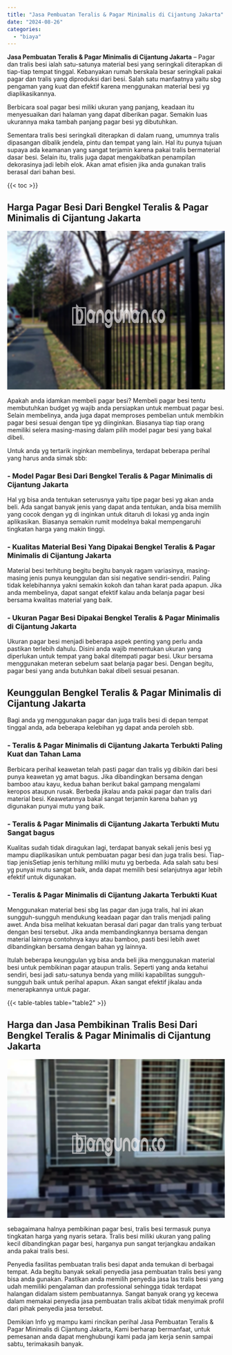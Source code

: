```yaml
---
title: "Jasa Pembuatan Teralis & Pagar Minimalis di Cijantung Jakarta"
date: "2024-08-26"
categories: 
  - "biaya"
---
```


**Jasa Pembuatan Teralis & Pagar Minimalis di Cijantung Jakarta** – Pagar dan tralis besi ialah satu-satunya material besi yang seringkali diterapkan di tiap-tiap tempat tinggal. Kebanyakan rumah berskala besar seringkali pakai pagar dan tralis yang diproduksi dari besi. Salah satu manfaatnya yaitu sbg pengaman yang kuat dan efektif karena menggunakan material besi yg diaplikasikannya.

Berbicara soal pagar besi miliki ukuran yang panjang, keadaan itu menyesuaikan dari halaman yang dapat diberikan pagar. Semakin luas ukurannya maka tambah panjang pagar besi yg dibutuhkan.

Sementara tralis besi seringkali diterapkan di dalam ruang, umumnya tralis dipasangan dibalik jendela, pintu dan tempat yang lain. Hal itu punya tujuan supaya ada keamanan yang sangat terjamin karena pakai tralis bermaterial dasar besi. Selain itu, tralis juga dapat mengakibatkan penampilan dekorasinya jadi lebih elok. Akan amat efisien jika anda gunakan tralis berasal dari bahan besi.

{{< toc >}}

## Harga Pagar Besi Dari Bengkel Teralis & Pagar Minimalis di Cijantung Jakarta

![Jasa Pembuatan Teralis & Pagar Minimalis di Cijantung Jakarta](/images/pagar-minimalis-murah-50.png)

Apakah anda idamkan membeli pagar besi? Membeli pagar besi tentu membutuhkan budget yg wajib anda persiapkan untuk membuat pagar besi. Selain membelinya, anda juga dapat memproses pembelian untuk membikin pagar besi sesuai dengan tipe yg diinginkan. Biasanya tiap tiap orang memiliki selera masing-masing dalam pilih model pagar besi yang bakal dibeli.

Untuk anda yg tertarik inginkan membelinya, terdapat beberapa perihal yang harus anda simak sbb:
### \- Model Pagar Besi Dari Bengkel Teralis & Pagar Minimalis di Cijantung Jakarta

Hal yg bisa anda tentukan seterusnya yaitu tipe pagar besi yg akan anda beli. Ada sangat banyak jenis yang dapat anda tentukan, anda bisa memilih yang cocok dengan yg di inginkan untuk ditaruh di lokasi yg anda ingin aplikasikan. Biasanya semakin rumit modelnya bakal mempengaruhi tingkatan harga yang makin tinggi.

### \- Kualitas Material Besi Yang Dipakai Bengkel Teralis & Pagar Minimalis di Cijantung Jakarta

Material besi terhitung begitu begitu banyak ragam variasinya, masing-masing jenis punya keunggulan dan sisi negative sendiri-sendiri. Paling tidak kelebihannya yakni semakin kokoh dan tahan karat pada apapun. Jika anda membelinya, dapat sangat efektif kalau anda belanja pagar besi bersama kwalitas material yang baik.

### \- Ukuran Pagar Besi Dipakai Bengkel Teralis & Pagar Minimalis di Cijantung Jakarta

Ukuran pagar besi menjadi beberapa aspek penting yang perlu anda pastikan terlebih dahulu. Disini anda wajib menentukan ukuran yang diperlukan untuk tempat yang bakal ditempati pagar besi. Ukur bersama menggunakan meteran sebelum saat belanja pagar besi. Dengan begitu, pagar besi yang anda butuhkan bakal dibeli sesuai pesanan.

## Keunggulan Bengkel Teralis & Pagar Minimalis di Cijantung Jakarta

Bagi anda yg menggunakan pagar dan juga tralis besi di depan tempat tinggal anda, ada beberapa kelebihan yg dapat anda peroleh sbb.

### \- Teralis & Pagar Minimalis di Cijantung Jakarta Terbukti Paling Kuat dan Tahan Lama

Berbicara perihal keawetan telah pasti pagar dan tralis yg dibikin dari besi punya keawetan yg amat bagus. Jika dibandingkan bersama dengan bamboo atau kayu, kedua bahan berikut bakal gampang mengalami keropos ataupun rusak. Berbeda jikalau anda pakai pagar dan tralis dari material besi. Keawetannya bakal sangat terjamin karena bahan yg digunakan punyai mutu yang baik.

### \- Teralis & Pagar Minimalis di Cijantung Jakarta Terbukti Mutu Sangat bagus

Kualitas sudah tidak diragukan lagi, terdapat banyak sekali jenis besi yg mampu diaplikasikan untuk pembuatan pagar besi dan juga tralis besi. Tiap-tiap jenisSetiap jenis terhitung miliki mutu yg berbeda. Ada salah satu besi yg punyai mutu sangat baik, anda dapat memilih besi selanjutnya agar lebih efektif untuk digunakan.

### \- Teralis & Pagar Minimalis di Cijantung Jakarta Terbukti Kuat

Menggunakan material besi sbg las pagar dan juga tralis, hal ini akan sungguh-sungguh mendukung keadaan pagar dan tralis menjadi paling awet. Anda bisa melihat kekuatan berasal dari pagar dan tralis yang terbuat dengan besi tersebut. Jika anda membandingkannya bersama dengan material lainnya contohnya kayu atau bamboo, pasti besi lebih awet dibandingkan bersama dengan bahan yg lainnya.

Itulah beberapa keunggulan yg bisa anda beli jika menggunakan material besi untuk pembikinan pagar ataupun tralis. Seperti yang anda ketahui sendiri, besi jadi satu-satunya benda yang miliki kapabilitas sungguh-sungguh baik untuk perihal apapun. Akan sangat efektif jikalau anda menerapkannya untuk pagar.

{{< table-tables table="table2" >}}

## Harga dan Jasa Pembikinan Tralis Besi Dari Bengkel Teralis & Pagar Minimalis di Cijantung Jakarta

![Jasa Pembuatan Teralis & Pagar Minimalis di Cijantung Jakarta](/images/teralis-minimalis-murah-09.png)

sebagaimana halnya pembikinan pagar besi, tralis besi termasuk punya tingkatan harga yang nyaris setara. Tralis besi miliki ukuran yang paling kecil dibandingkan pagar besi, harganya pun sangat terjangkau andaikan anda pakai tralis besi.

Penyedia fasilitas pembuatan tralis besi dapat anda temukan di berbagai tempat. Ada begitu banyak sekali penyedia jasa pembuatan tralis besi yang bisa anda gunakan. Pastikan anda memilih penyedia jasa las tralis besi yang udah memiliki pengalaman dan professional sehingga tidak terdapat halangan didalam sistem pembuatannya. Sangat banyak orang yg kecewa dalam memakai penyedia jasa pembuatan tralis akibat tidak menyimak profil dari pihak penyedia jasa tersebut.

Demikian Info yg mampu kami rincikan perihal Jasa Pembuatan Teralis & Pagar Minimalis di Cijantung Jakarta, Kami berharap bermanfaat, untuk pemesanan anda dapat menghubungi kami pada jam kerja senin sampai sabtu, terimakasih banyak.
